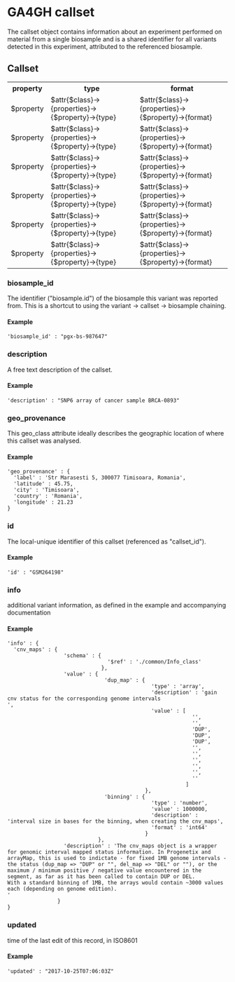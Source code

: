 # GA4GH __callset__  

The callset object contains information about an experiment performed on material from a single biosample and is a shared identifier for all variants detected in this experiment, attributed to the referenced biosample. 

## Callset

<table>
<tr>
  <th>property</th>
  <th>type</th>
  <th>format</th>
</tr>

<tr>
  <td>$property</td>
  <td>$attr{$class}->{properties}->{$property}->{type}</td>
  <td>$attr{$class}->{properties}->{$property}->{format}</td>
</tr>
<tr>
  <td>$property</td>
  <td>$attr{$class}->{properties}->{$property}->{type}</td>
  <td>$attr{$class}->{properties}->{$property}->{format}</td>
</tr>
<tr>
  <td>$property</td>
  <td>$attr{$class}->{properties}->{$property}->{type}</td>
  <td>$attr{$class}->{properties}->{$property}->{format}</td>
</tr>
<tr>
  <td>$property</td>
  <td>$attr{$class}->{properties}->{$property}->{type}</td>
  <td>$attr{$class}->{properties}->{$property}->{format}</td>
</tr>
<tr>
  <td>$property</td>
  <td>$attr{$class}->{properties}->{$property}->{type}</td>
  <td>$attr{$class}->{properties}->{$property}->{format}</td>
</tr>
<tr>
  <td>$property</td>
  <td>$attr{$class}->{properties}->{$property}->{type}</td>
  <td>$attr{$class}->{properties}->{$property}->{format}</td>
</tr></table>

### biosample_id

The identifier ("biosample.id") of the biosample this variant was reported from. This is a shortcut to using the variant -> callset -> biosample chaining.

#### Example

```
'biosample_id' : "pgx-bs-987647"
```
### description

A free text description of the callset.

#### Example

```
'description' : "SNP6 array of cancer sample BRCA-0893"
```
### geo_provenance

This geo_class attribute ideally describes the geographic location of where this callset was analysed.


#### Example

```
'geo_provenance' : {
  'label' : 'Str Marasesti 5, 300077 Timisoara, Romania',
  'latitude' : 45.75,
  'city' : 'Timisoara',
  'country' : 'Romania',
  'longitude' : 21.23
}
```
### id

The local-unique identifier of this callset (referenced as "callset_id").

#### Example

```
'id' : "GSM264198"
```
### info

additional variant information, as defined in the example and accompanying documentation

#### Example

```
'info' : {
  'cnv_maps' : {
                  'schema' : {
                                '$ref' : './common/Info_class'
                              },
                  'value' : {
                               'dup_map' : {
                                              'type' : 'array',
                                              'description' : 'gain cnv status for the corresponding genome intervals
',
                                              'value' : [
                                                           '',
                                                           '',
                                                           'DUP',
                                                           'DUP',
                                                           'DUP',
                                                           '',
                                                           '',
                                                           '',
                                                           '',
                                                           '',
                                                           ''
                                                         ]
                                            },
                               'binning' : {
                                              'type' : 'number',
                                              'value' : 1000000,
                                              'description' : 'interval size in bases for the binning, when creating the cnv_maps',
                                              'format' : 'int64'
                                            }
                             },
                  'description' : 'The cnv_maps object is a wrapper for genomic interval mapped status information. In Progenetix and arrayMap, this is used to indictate - for fixed 1MB genome intervals - the status (dup_map => "DUP" or "", del_map => "DEL" or ""), or the maximum / minimum positive / negative value encountered in the segment, as far as it has been called to contain DUP or DEL.
With a standard binning of 1MB, the arrays would contain ~3000 values each (depending on genome edition).
'
                }
}
```
### updated

time of the last edit of this record, in ISO8601

#### Example

```
'updated' : "2017-10-25T07:06:03Z"
```
